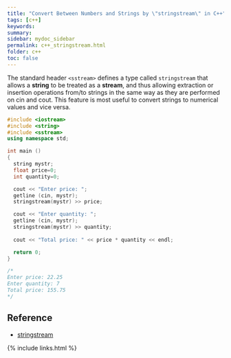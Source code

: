 ```yaml
---
title: "Convert Between Numbers and Strings by \"stringstream\" in C++"
tags: [c++]
keywords:
summary:
sidebar: mydoc_sidebar
permalink: c++_stringstream.html
folder: c++
toc: false
---
```


The standard header `<sstream>` defines a type called `stringstream` that allows a **string** to be treated as a **stream**, and thus allowing extraction or insertion operations from/to strings in the same way as they are performed on cin and cout. This feature is most useful to convert strings to numerical values and vice versa.

```c++
#include <iostream>
#include <string>
#include <sstream>
using namespace std;

int main ()
{
  string mystr;
  float price=0;
  int quantity=0;

  cout << "Enter price: ";
  getline (cin, mystr);
  stringstream(mystr) >> price;

  cout << "Enter quantity: ";
  getline (cin, mystr);
  stringstream(mystr) >> quantity;
  
  cout << "Total price: " << price * quantity << endl;

  return 0;
}

/*
Enter price: 22.25
Enter quantity: 7
Total price: 155.75
*/
```


## Reference

* [stringstream](http://www.cplusplus.com/doc/tutorial/basic_io/)

{% include links.html %}